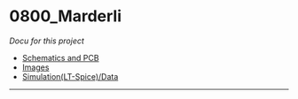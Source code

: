 # 0800_Marderli #
_Docu for this project_

- [Schematics and PCB](./cad/)
- [Images](./img/)
- [Simulation(LT-Spice)/Data](./simulation/)

---
